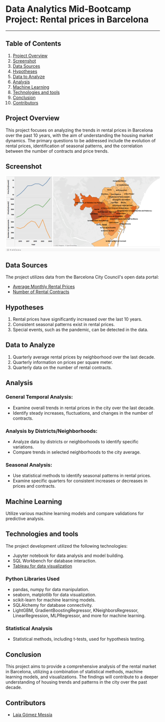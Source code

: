 # Data Analytics Mid-Bootcamp Project: Rental prices in Barcelona
***

## Table of Contents
1. [Project Overview](#project-overview)
2. [Screenshot](#screenshot)
3. [Data Sources](#data-sources)
4. [Hypotheses](#hypotheses)
5. [Data to Analyze](#data-to-analyze)
6. [Analysis](#analysis)
7. [Machine Learning](#machine-learning)
8. [Technologies and tools](#technologies-and-tools)
9. [Conclusion](#conclusion)
10. [Contributors](#contributors)


## Project Overview
This project focuses on analyzing the trends in rental prices in Barcelona over the past 10 years, with the aim of understanding the housing market dynamics. The primary questions to be addressed include the evolution of rental prices, identification of seasonal patterns, and the correlation between the number of contracts and price trends.


## Screenshot
![Screenshot](ScreenshotAverageRent2.png)


## Data Sources
The project utilizes data from the Barcelona City Council's open data portal:
- [Average Monthly Rental Prices](https://opendata-ajuntament.barcelona.cat/data/en/dataset/est-mercat-immobiliari-lloguer-mitja-mensual)
- [Number of Rental Contracts](https://opendata-ajuntament.barcelona.cat/data/ca/dataset/est-mercat-immobiliari-lloguer-nombre-contractes/resource/951ee1a0-5105-4e8c-a459-3ef7b7cc2ed6?inner_span=True)


## Hypotheses
1. Rental prices have significantly increased over the last 10 years.
2. Consistent seasonal patterns exist in rental prices.
3. Special events, such as the pandemic, can be detected in the data.


## Data to Analyze
1. Quarterly average rental prices by neighborhood over the last decade.
2. Quarterly information on prices per square meter.
3. Quarterly data on the number of rental contracts.


## Analysis
### General Temporal Analysis:
- Examine overall trends in rental prices in the city over the last decade.
- Identify steady increases, fluctuations, and changes in the number of contracts.


### Analysis by Districts/Neighborhoods:
- Analyze data by districts or neighborhoods to identify specific variations.
- Compare trends in selected neighborhoods to the city average.


### Seasonal Analysis:
- Use statistical methods to identify seasonal patterns in rental prices.
- Examine specific quarters for consistent increases or decreases in prices and contracts.


## Machine Learning
Utilize various machine learning models and compare validations for predictive analysis.


## Technologies and tools 
The project development utilized the following technologies:
- Jupyter notebook for data analysis and model building.
- SQL Workbench for database interaction.
- [Tableau for data visualization](https://public.tableau.com/app/profile/laia.g.mez.mess.a/viz/RentalpricesinBarcelona/Dashboard2?publish=yes)


### Python Libraries Used
- pandas, numpy for data manipulation.
- seaborn, matplotlib for data visualization.
- scikit-learn for machine learning models.
- SQLAlchemy for database connectivity.
- LightGBM, GradientBoostingRegressor, KNeighborsRegressor, LinearRegression, MLPRegressor, and more for machine learning.


### Statistical Analysis
- Statistical methods, including t-tests, used for hypothesis testing.

## Conclusion
This project aims to provide a comprehensive analysis of the rental market in Barcelona, utilizing a combination of statistical methods, machine learning models, and visualizations. The findings will contribute to a deeper understanding of housing trends and patterns in the city over the past decade.

## Contributors
- [Laia Gómez Messía](https://github.com/laiagomezmessia)

